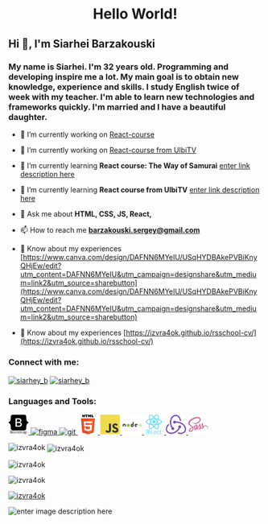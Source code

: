 <h1 align="center">Hello World!</h1>



<h2>Hi 👋, I'm Siarhei Barzakouski </h2>

<h3>My name is Siarhei. I'm 32 years old. Programming  and developing inspire me a lot. 
My main goal is to obtain new knowledge, experience and skills. I study English twice of week with my teacher. I'm able to learn new technologies and frameworks quickly.
I'm married and I have a beautiful daughter.</h3>  
 
- 🔭 I’m currently working on [React-course](https://github.com/Izvra4ok/React-course)  

- 🔭 I’m currently working on [React-course from UlbiTV](https://github.com/Izvra4ok/react-course-from-ulbi)  

- 🌱 I’m currently learning **React course: The Way of Samurai**  [enter link description here](https://youtube.com/playlist?list=PLcvhF2Wqh7DNVy1OCUpG3i5lyxyBWhGZ8)

- 🌱 I’m currently learning **React course from UlbiTV**  [enter link description here](https://youtube.com/playlist?list=PL6DxKON1uLOHya4bDIynPTCwZHrezUlFs)
  
- 💬 Ask me about **HTML, CSS, JS, React,**  
  
- 📫 How to reach me **barzakouski.sergey@gmail.com**  
  
- 📄 Know about my experiences [https://www.canva.com/design/DAFNN6MYeIU/USqHYDBAkePVBiKnyQHjEw/edit?utm_content=DAFNN6MYeIU&utm_campaign=designshare&utm_medium=link2&utm_source=sharebutton](https://www.canva.com/design/DAFNN6MYeIU/USqHYDBAkePVBiKnyQHjEw/edit?utm_content=DAFNN6MYeIU&utm_campaign=designshare&utm_medium=link2&utm_source=sharebutton)

- 📄 Know about my experiences [https://izvra4ok.github.io/rsschool-cv/](https://izvra4ok.github.io/rsschool-cv/)  
  
 
<h3 align="left">Connect with me:</h3>  
<p align="left">  
<a href="https://instagram.com/barzakouski.sergey" target="blank"><img align="center" src="https://raw.githubusercontent.com/rahuldkjain/github-profile-readme-generator/master/src/images/icons/Social/instagram.svg" alt="siarhey_b" height="30" width="40" /></a>  
 <a href="https://t.me/siarhey_b" target="blank"><img align="center" src="https://encrypted-tbn0.gstatic.com/images?q=tbn:ANd9GcRra1H90-2G9T2togC3hlgOkpGrxoWaUXu6_Q7h_AuFd599S7KuNvCBQT7tnR50i0MNTVE&usqp=CAU" alt="siarhey_b" height="40" width="40" /></a>  
</p>  

<h3 align="left">Languages and Tools:</h3>  
<p align="left"> <a href="https://getbootstrap.com" target="_blank" rel="noreferrer"> <img src="https://raw.githubusercontent.com/devicons/devicon/master/icons/bootstrap/bootstrap-plain-wordmark.svg" alt="bootstrap" width="40" height="40"/> </a> <a href="https://www.figma.com/" target="_blank" rel="noreferrer"> <img src="https://www.vectorlogo.zone/logos/figma/figma-icon.svg" alt="figma" width="40" height="40"/> </a> <a href="https://git-scm.com/" target="_blank" rel="noreferrer"> <img src="https://www.vectorlogo.zone/logos/git-scm/git-scm-icon.svg" alt="git" width="40" height="40"/> </a> <a href="https://www.w3.org/html/" target="_blank" rel="noreferrer"> <img src="https://raw.githubusercontent.com/devicons/devicon/master/icons/html5/html5-original-wordmark.svg" alt="html5" width="40" height="40"/> </a> <a href="https://developer.mozilla.org/en-US/docs/Web/JavaScript" target="_blank" rel="noreferrer"> <img src="https://raw.githubusercontent.com/devicons/devicon/master/icons/javascript/javascript-original.svg" alt="javascript" width="40" height="40"/> </a> <a href="https://nodejs.org" target="_blank" rel="noreferrer"> <img src="https://raw.githubusercontent.com/devicons/devicon/master/icons/nodejs/nodejs-original-wordmark.svg" alt="nodejs" width="40" height="40"/> </a> <a href="https://reactjs.org/" target="_blank" rel="noreferrer"> <img src="https://raw.githubusercontent.com/devicons/devicon/master/icons/react/react-original-wordmark.svg" alt="react" width="40" height="40"/> </a> <a href="https://redux.js.org" target="_blank" rel="noreferrer"> <img src="https://raw.githubusercontent.com/devicons/devicon/master/icons/redux/redux-original.svg" alt="redux" width="40" height="40"/> </a> <a href="https://sass-lang.com" target="_blank" rel="noreferrer"> <img src="https://raw.githubusercontent.com/devicons/devicon/master/icons/sass/sass-original.svg" alt="sass" width="40" height="40"/> </a> </p>  
  
<p><img align="left" src="https://github-readme-stats.vercel.app/api/top-langs?username=izvra4ok&show_icons=true&locale=en&layout=compact" alt="izvra4ok" /></p>  
  
<p>&nbsp;<img align="center" src="https://github-readme-stats.vercel.app/api?username=izvra4ok&show_icons=true&locale=en" alt="izvra4ok" /></p>  
  
<p><img align="center" src="https://github-readme-streak-stats.herokuapp.com/?user=izvra4ok&" alt="izvra4ok" /></p>

<p align="left"> <img src="https://komarev.com/ghpvc/?username=izvra4ok&label=Profile%20views&color=0e75b6&style=flat" alt="izvra4ok" /> </p>  
  
<p align="left"> <a href="https://github.com/ryo-ma/github-profile-trophy"><img src="https://github-profile-trophy.vercel.app/?username=izvra4ok" alt="izvra4ok" /></a> </p>  

![enter image description here](https://www.wallpaperup.com/uploads/wallpapers/2014/12/27/567017/3aa6db38016e849e6fd6405250426480-700.jpg)
